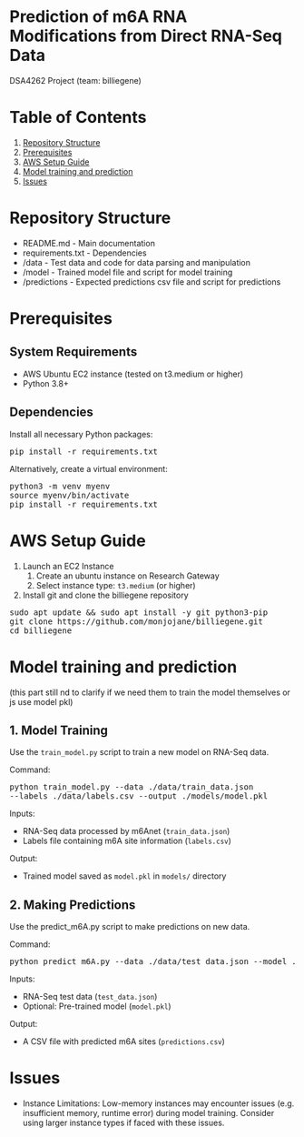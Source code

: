 # Prediction of m6A RNA Modifications from Direct RNA-Seq Data
DSA4262 Project (team: billiegene)

# Table of Contents
1. [Repository Structure](https://github.com/monjojane/billiegene/tree/main?tab=readme-ov-file#repository-structure)
2. [Prerequisites](https://github.com/monjojane/billiegene/tree/main?tab=readme-ov-file#prerequisites)
3. [AWS Setup Guide](https://github.com/monjojane/billiegene/tree/main?tab=readme-ov-file#aws-setup-guide)
4. [Model training and prediction](https://github.com/monjojane/billiegene/tree/main?tab=readme-ov-file#model-training-and-prediction)
5. [Issues](https://github.com/monjojane/billiegene/tree/main?tab=readme-ov-file#issues)

# Repository Structure
- README.md - Main documentation
- requirements.txt - Dependencies
- /data - Test data and code for data parsing and manipulation
- /model - Trained model file and script for model training
- /predictions - Expected predictions csv file and script for predictions

# Prerequisites

## System Requirements 
- AWS Ubuntu EC2 instance (tested on t3.medium or higher)
- Python 3.8+

## Dependencies 
Install all necessary Python packages:
<pre>pip install -r requirements.txt</pre>

Alternatively, create a virtual environment:
<pre>python3 -m venv myenv  
source myenv/bin/activate  
pip install -r requirements.txt</pre>

# AWS Setup Guide 
1. Launch an EC2 Instance
   1. Create an ubuntu instance on Research Gateway
   2. Select instance type: `t3.medium` (or higher)
2. Install git and clone the billiegene repository
<pre>sudo apt update && sudo apt install -y git python3-pip  
git clone https://github.com/monjojane/billiegene.git  
cd billiegene</pre>

# Model training and prediction 
(this part still nd to clarify if we need them to train the model themselves or js use model pkl)
## 1. Model Training  
Use the `train_model.py` script to train a new model on RNA-Seq data.  

Command: <pre>python train_model.py --data ./data/train_data.json --labels ./data/labels.csv --output ./models/model.pkl</pre>

Inputs:  
  - RNA-Seq data processed by m6Anet (`train_data.json`)  
  - Labels file containing m6A site information (`labels.csv`)

Output:  
  - Trained model saved as `model.pkl` in `models/` directory
    
## 2. Making Predictions  
Use the predict_m6A.py script to make predictions on new data.  

Command:  
<pre>python predict_m6A.py --data ./data/test_data.json --model ./models/model.pkl --output ./predictions.csv</pre>

Inputs:  
  - RNA-Seq test data (`test_data.json`)  
  - Optional: Pre-trained model (`model.pkl`)

Output:  
  - A CSV file with predicted m6A sites (`predictions.csv`)

# Issues
- Instance Limitations:
  Low-memory instances may encounter issues (e.g. insufficient memory, runtime error) during model training. Consider using larger instance types if faced with these issues.
